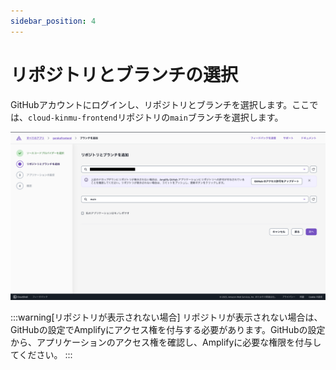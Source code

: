 ```yaml
---
sidebar_position: 4
---
```


# リポジトリとブランチの選択

GitHubアカウントにログインし、リポジトリとブランチを選択します。ここでは、`cloud-kinmu-frontend`リポジトリの`main`ブランチを選択します。

![alt text](img/004.png)

:::warning[リポジトリが表示されない場合]
リポジトリが表示されない場合は、GitHubの設定でAmplifyにアクセス権を付与する必要があります。GitHubの設定から、アプリケーションのアクセス権を確認し、Amplifyに必要な権限を付与してください。
:::
